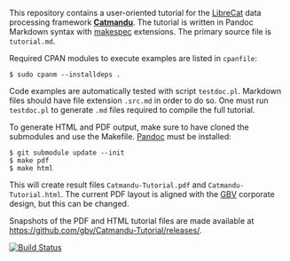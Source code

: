 This repository contains a user-oriented tutorial for the
[LibreCat](http://librecat.org) data processing framework
**[Catmandu](https://metacpan.org/module/Catmandu)**. The tutorial is written
in Pandoc Markdown syntax with [makespec](https://github.com/jakobib/makespec)
extensions. The primary source file is `tutorial.md`.

Required CPAN modules to execute examples are listed in `cpanfile`:

    $ sudo cpanm --installdeps .

Code examples are automatically tested with script `testdoc.pl`. Markdown files
should have file extension `.src.md` in order to do so. One must run
`testdoc.pl` to generate `.md` files required to compile the full tutorial. 

To generate HTML and PDF output, make sure to have cloned the submodules and
use the Makefile. [Pandoc](http://johnmacfarlane.net/pandoc/) must be
installed:

    $ git submodule update --init
    $ make pdf
    $ make html

This will create result files `Catmandu-Tutorial.pdf` and
`Catmandu-Tutorial.html`. The current PDF layout is aligned with the
[GBV](http://www.gbv.de/) corporate design, but this can be changed.

Snapshots of the PDF and HTML tutorial files are made available at
<https://github.com/gbv/Catmandu-Tutorial/releases/>.

[![Build Status](https://travis-ci.org/gbv/Catmandu-Tutorial.png)](https://travis-ci.org/gbv/Catmandu-Tutorial)
